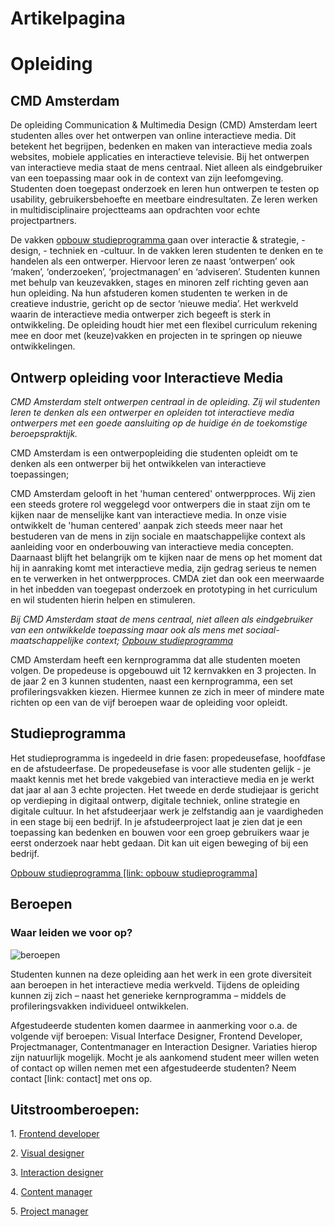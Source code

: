 # Artikelpagina

<!DOCTYPE html>
<html lang="en">
<head>
    <meta charset="UTF-8">
    <title>Document</title>
</head>
<body>
<h1>Opleiding</h1>

<h2>CMD Amsterdam</h2>
<p>De opleiding Communication & Multimedia Design (CMD) Amsterdam leert studenten alles
over het ontwerpen van online interactieve media. Dit betekent het begrijpen, bedenken en
maken van interactieve media zoals websites, mobiele applicaties en interactieve televisie.
Bij het ontwerpen van interactieve media staat de mens centraal. Niet alleen als
eindgebruiker van een toepassing maar ook in de context van zijn leefomgeving.
Studenten doen toegepast onderzoek en leren hun ontwerpen te testen op usability,
gebruikersbehoefte en meetbare eindresultaten. Ze leren werken in multidisciplinaire
projectteams aan opdrachten voor echte projectpartners.
</p>

<p>De vakken <a href="#"> opbouw studieprogramma </a>gaan over interactie & strategie, -design, -
techniek en -cultuur. In de vakken leren studenten te denken en te handelen als een
ontwerper. Hiervoor leren ze naast ‘ontwerpen’ ook ‘maken’, ‘onderzoeken’,
‘projectmanagen’ en ‘adviseren’. Studenten kunnen met behulp van keuzevakken, stages
en minoren zelf richting geven aan hun opleiding. Na hun afstuderen komen studenten te
werken in de creatieve industrie, gericht op de sector ‘nieuwe media’. Het werkveld waarin
de interactieve media ontwerper zich begeeft is sterk in ontwikkeling. De opleiding houdt
hier met een flexibel curriculum rekening mee en door met (keuze)vakken en projecten in
te springen op nieuwe ontwikkelingen.
</p>

<h2>Ontwerp opleiding voor Interactieve Media</h2>
<p><em>CMD Amsterdam stelt ontwerpen centraal in de opleiding. Zij wil studenten leren te denken
als een ontwerper en opleiden tot interactieve media ontwerpers met een goede
aansluiting op de huidige én de toekomstige beroepspraktijk.</em>
</p>

<p>CMD Amsterdam is een ontwerpopleiding die studenten opleidt om te denken als een
ontwerper bij het ontwikkelen van interactieve toepassingen;</p>

<p>CMD Amsterdam gelooft in het 'human centered' ontwerpproces. Wij zien een steeds
grotere rol weggelegd voor ontwerpers die in staat zijn om te kijken naar de menselijke
kant van interactieve media. In onze visie ontwikkelt de 'human centered' aanpak zich
steeds meer naar het bestuderen van de mens in zijn sociale en maatschappelijke context
als aanleiding voor en onderbouwing van interactieve media concepten. Daarnaast blijft
het belangrijk om te kijken naar de mens op het moment dat hij in aanraking komt met
interactieve media, zijn gedrag serieus te nemen en te verwerken in het ontwerpproces.
CMDA ziet dan ook een meerwaarde in het inbedden van toegepast onderzoek en
prototyping in het curriculum en wil studenten hierin helpen en stimuleren.
</p>

<p><em>Bij CMD Amsterdam staat de mens centraal, niet alleen als eindgebruiker van een
ontwikkelde toepassing maar ook als mens met sociaal-maatschappelijke context;
<a href="#"> Opbouw studieprogramma </a></em>
</p>

<p>CMD Amsterdam heeft een kernprogramma dat alle studenten moeten volgen. De
propedeuse is opgebouwd uit 12 kernvakken en 3 projecten. In de jaar 2 en 3 kunnen
studenten, naast een kernprogramma, een set profileringsvakken kiezen. Hiermee kunnen
ze zich in meer of mindere mate richten op een van de vijf beroepen waar de opleiding
voor opleidt.
</p>

<h2>Studieprogramma</h2>
<p>Het studieprogramma is ingedeeld in drie fasen: propedeusefase, hoofdfase en de
afstudeerfase. De propedeusefase is voor alle studenten gelijk - je maakt kennis met het
brede vakgebied van interactieve media en je werkt dat jaar al aan 3 echte projecten. Het
tweede en derde studiejaar is gericht op verdieping in digitaal ontwerp, digitale techniek,
online strategie en digitale cultuur. In het afstudeerjaar werk je zelfstandig aan je
vaardigheden in een stage bij een bedrijf. In je afstudeerproject laat je zien dat je een
toepassing kan bedenken en bouwen voor een groep gebruikers waar je eerst onderzoek
naar hebt gedaan. Dit kan uit eigen beweging of bij een bedrijf.
</p>

<p><a href="#">Opbouw studieprogramma [link: opbouw studieprogramma]</a>
</p>

<h2>Beroepen</h2>
<h3>Waar leiden we voor op?</h3>
<img src="beroepen.png" alt=" beroepen" title="Beroepen waar we voor opleiden." />

<p>Studenten kunnen na deze opleiding aan het werk in een grote diversiteit aan beroepen in
het interactieve media werkveld. Tijdens de opleiding kunnen zij zich – naast het
generieke kernprogramma – middels de profileringsvakken individueel ontwikkelen.
</p>

<p>Afgestudeerde studenten komen daarmee in aanmerking voor o.a. de volgende vijf
beroepen: Visual Interface Designer, Frontend Developer, Projectmanager,
Contentmanager en Interaction Designer. Variaties hierop zijn natuurlijk mogelijk.
Mocht je als aankomend student meer willen weten of contact op willen nemen met een
afgestudeerde studenten? Neem contact [link: contact] met ons op.
</p>

<h2>Uitstroomberoepen:</h2>
<p>1. <a href="#">Frontend developer</a></p>
<p>2. <a href="#">Visual designer</a></p>
<p>3. <a href="#">Interaction designer</a></p>
<p>4. <a href="#">Content manager</a></p>
<p>5. <a href="#">Project manager</a></p>

</body>
</html>

